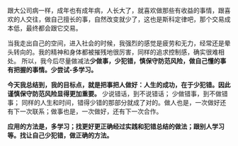 跟大公司病一样，成年也有成年病，人长大了，就喜欢做那些有收益的事情，跟喜欢的人交往，做自己擅长的事，自然改变就少了，这也是斯科定律吧，那个交易成本低，最终都会跟它交易。

当我走出自己的空间，进入社会的时候，我强烈的感觉是疲劳和无力，经常还是晕头转向的。我的精神和身体都被摧残地很厉害，同样的追求控制感，确实很难相处。
所以，我今后尽量做减法**少做事，少犯错，慎保守防范风险，做自己懂的事有把握的事情。少尝试-多学习。**

**今天我总结到，我的目标点，就是把事把人做好：人生的成功，在于少犯错。因此谨慎保守防范风险显得更加重要。**
少说错话，到不说错话；
少做错事，到不做错事；
同样的人生和时间，错得少错的那部分就成了对的。做人也是，一次做好还有下一次联系；做事也是，一次做好，还有下一次合作。

**应用的方法是，多学习；找更好更正确经过实践和犯错总结的做法；跟别人学习等。找让自己少犯错，做正确的方法。**
